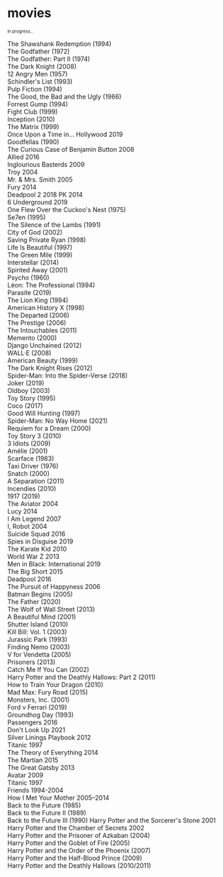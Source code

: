# movies
<sup><sup>in progress..</sup></sup>

The Shawshank Redemption (1994)<br />
The Godfather (1972)<br />
The Godfather: Part II (1974)<br />
The Dark Knight (2008)<br />
12 Angry Men (1957)<br />
Schindler's List (1993)<br />
Pulp Fiction (1994)<br />
The Good, the Bad and the Ugly (1966)<br />
Forrest Gump (1994)<br />
Fight Club (1999)<br />
Inception (2010)<br />
The Matrix (1999)<br />
Once Upon a Time in... Hollywood 2019<br />
Goodfellas (1990)<br />
The Curious Case of Benjamin Button 2008<br />
Allied 2016<br />
Inglourious Basterds 2009<br />
Troy 2004<br />
Mr. & Mrs. Smith 2005<br />
Fury 2014<br />
Deadpool 2 2018
PK 2014<br />
6 Underground 2019<br />
One Flew Over the Cuckoo's Nest (1975)<br />
Se7en (1995)<br />
The Silence of the Lambs (1991)<br />
City of God (2002)<br />
Saving Private Ryan (1998)<br />
Life Is Beautiful (1997)<br />
The Green Mile (1999)<br />
Interstellar (2014)<br />
Spirited Away (2001)<br />
Psycho (1960)<br />
Léon: The Professional (1994)<br />
Parasite (2019)<br />
The Lion King (1994)<br />
American History X (1998)<br />
The Departed (2006)<br />
The Prestige (2006)<br />
The Intouchables (2011)<br />
Memento (2000)<br />
Django Unchained (2012)<br />
WALL·E (2008)<br />
American Beauty (1999)<br />
The Dark Knight Rises (2012)<br />
Spider-Man: Into the Spider-Verse (2018)<br />
Joker (2019)<br />
Oldboy (2003)<br />
Toy Story (1995)<br />
Coco (2017)<br />
Good Will Hunting (1997)<br />
Spider-Man: No Way Home (2021)<br />
Requiem for a Dream (2000)<br />
Toy Story 3 (2010)<br />
3 Idiots (2009)<br />
Amélie (2001)<br />
Scarface (1983)<br />
Taxi Driver (1976)<br />
Snatch (2000)<br />
A Separation (2011)<br />
Incendies (2010)<br />
1917 (2019)<br />
The Aviator 2004<br />
Lucy 2014<br />
I Am Legend 2007<br />
I, Robot 2004<br />
Suicide Squad 2016<br />
Spies in Disguise 2019<br />
The Karate Kid 2010<br />
World War Z 2013<br />
Men in Black: International 2019<br />
The Big Short 2015<br />
Deadpool 2016<br />
The Pursuit of Happyness 2006<br />
Batman Begins (2005)<br />
The Father (2020)<br />
The Wolf of Wall Street (2013)<br />
A Beautiful Mind (2001)<br />
Shutter Island (2010)<br />
Kill Bill: Vol. 1 (2003)<br />
Jurassic Park (1993)<br />
Finding Nemo (2003)<br />
V for Vendetta (2005)<br />
Prisoners (2013)<br />
Catch Me If You Can (2002)<br />
Harry Potter and the Deathly Hallows: Part 2 (2011)<br />
How to Train Your Dragon (2010)<br />
Mad Max: Fury Road (2015)<br />
Monsters, Inc. (2001)<br />
Ford v Ferrari (2019)<br />
Groundhog Day (1993)<br />
Passengers 2016<br />
Don't Look Up 2021<br />
Silver Linings Playbook 2012<br />
Titanic 1997<br />
The Theory of Everything 2014<br />
The Martian 2015<br />
The Great Gatsby 2013<br />
Avatar 2009<br />
Titanic 1997<br />
Friends 1994-2004<br />
How I Met Your Mother 2005–2014<br />
Back to the Future (1985)<br />
Back to the Future II (1989)<br />
Back to the Future III (1990)<be />
Harry Potter and the Sorcerer's Stone
2001<br />
Harry Potter and the Chamber of Secrets
2002<br />
Harry Potter and the Prisoner of Azkaban (2004)<br />
Harry Potter and the Goblet of Fire (2005)<br />
Harry Potter and the Order of the Phoenix (2007)<br />
Harry Potter and the Half-Blood Prince (2009)<br />
Harry Potter and the Deathly Hallows (2010/2011)
